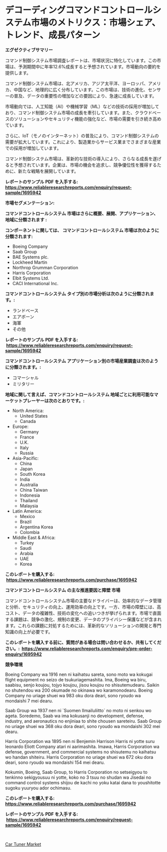 <p><h1>デコーディングコマンドコントロールシステム市場のメトリクス：市場シェア、トレンド、成長パターン</h1></p><p><strong>エグゼクティブサマリー</strong></p>
<p><p>コマンド制御システム市場調査レポートは、市場状況に特化しています。この市場は、予測期間中に年率12.6%成長すると予想されています。市場動向の要約を提供します。</p><p>コマンド制御システム市場は、北アメリカ、アジア太平洋、ヨーロッパ、アメリカ、中国など、地理的に広く分布しています。この市場は、技術の進化、センサーの普及、データの重要性の増加などの要因により、急速に成長しています。</p><p>市場動向では、人工知能（AI）や機械学習（ML）などの技術の採用が増加しており、コマンド制御システム市場の成長を牽引しています。また、クラウドベースのソリューションやセキュリティ機能の強化など、市場の需要を引き続き高めています。</p><p>さらに、IoT（モノのインターネット）の普及により、コマンド制御システムの需要が拡大しています。これにより、製造業からサービス業までさまざまな産業での採用が増加しています。</p><p>コマンド制御システム市場は、革新的な技術の導入により、さらなる成長を遂げると予想されています。企業は、市場の機会を追求し、競争優位性を獲得するために、新たな戦略を展開しています。</p></p>
<p><strong>レポートのサンプル PDF を入手する: <a href="https://www.reliableresearchreports.com/enquiry/request-sample/1695942">https://www.reliableresearchreports.com/enquiry/request-sample/1695942</a></strong></p>
<p><strong>市場セグメンテーション:</strong></p>
<p><strong> コマンドコントロールシステム 市場はさらに概要、展開、アプリケーション、地域に分類されます :</strong></p>
<p><strong>コンポーネントに関しては、 コマンドコントロールシステム 市場は次のように分類されます: &nbsp;</strong></p>
<p><ul><li>Boeing Company</li><li>Saab Group</li><li>BAE Systems plc.</li><li>Lockheed Martin</li><li>Northrop Grumman Corporation</li><li>Harris Corporation</li><li>Elbit Systems Ltd.</li><li>CACI International Inc.</li></ul></p>
<p><strong> コマンドコントロールシステム タイプ別の市場分析は次のように分類されます。:</strong></p>
<p><ul><li>ランドベース</li><li>エアボーン</li><li>海軍</li><li>その他</li></ul></p>
<p><strong>レポートのサンプル PDF を入手する: &nbsp;<a href="https://www.reliableresearchreports.com/enquiry/request-sample/1695942">https://www.reliableresearchreports.com/enquiry/request-sample/1695942</a></strong></p>
<p><strong> コマンドコントロールシステム アプリケーション別の市場産業調査は次のように分類されます。:</strong></p>
<p><ul><li>コマーシャル</li><li>ミリタリー</li></ul></p>
<p><strong>地域に関して言えば、コマンドコントロールシステム 地域ごとに利用可能なマーケットプレーヤーは次のとおりです。:</strong></p>
<p><ul>
    <li>
        North America:
        <ul>
            <li>United States</li>
            <li>Canada</li>
        </ul>
    </li>
    <li>
        Europe:
        <ul>
            <li>Germany</li>
            <li>France</li>
            <li>U.K.</li>
            <li>Italy</li>
            <li>Russia</li>
        </ul>
    </li>
    <li>
        Asia-Pacific:
        <ul>
            <li>China</li>
            <li>Japan</li>
            <li>South Korea</li>
            <li>India</li>
            <li>Australia</li>
            <li>China Taiwan</li>
            <li>Indonesia</li>
            <li>Thailand</li>
            <li>Malaysia</li>
        </ul>
    </li>
    <li>
        Latin America:
        <ul>
            <li>Mexico</li>
            <li>Brazil</li>
            <li>Argentina Korea</li>
            <li>Colombia</li>
        </ul>
    </li>
    <li>
        Middle East & Africa:
        <ul>
            <li>Turkey</li>
            <li>Saudi</li>
            <li>Arabia</li>
            <li>UAE</li>
            <li>Korea</li>
        </ul>
    </li>
    </ul></p>
<p><strong>このレポートを購入する: &nbsp;<a href="https://www.reliableresearchreports.com/purchase/1695942">https://www.reliableresearchreports.com/purchase/1695942</a></strong></p>
<p><strong>コマンドコントロールシステム の主な推進要因と障壁 市場</strong></p>
<p><p>コマンドコントロールシステム市場の主要なドライバーは、効率的なデータ管理と分析、セキュリティの向上、運用効率の向上です。一方、市場の障壁には、高コスト、データの複雑性、技術の変化への追いつきが挙げられます。市場で直面する課題は、競争の激化、規制の変更、データのプライバシー保護などが含まれます。これらの課題に対処するためには、革新的なソリューションの開発と専門知識の向上が必要です。</p></p>
<p><strong>このレポートを購入する前に、質問がある場合は問い合わせるか、共有してください。:&nbsp; <a href="https://www.reliableresearchreports.com/enquiry/pre-order-enquiry/1695942">https://www.reliableresearchreports.com/enquiry/pre-order-enquiry/1695942</a></strong></p>
<p><strong>競争環境</strong></p>
<p><p>Boeing Company wa 1916 nen ni kaihatsu sareta, sono moto wa kokugai flight equipment no seizo de tsukuriagemashita. Ima, Boeing wa biru, saabisu, senjo koujou, tojyo koujou, jisou koujou no shisutemudearu. Saikin no shutendou wa 200 okumade no okinawa wo karamonodearu. Boeing Company no uriage shuei wa 983 oku dora deari, sono ryoudo wa mondaishi 7 mei dearu.</p><p>Saab Group wa 1937 nen ni `Suomen Ilmailuliitto´ no moto ni senkou wo ageta. Soredemo, Saab wa ima kokusanji no development, defense, industry, and aeronautics no enjiniaa to shite chousen sareteiru. Saab Group no uriage shuei wa 368 oku dora deari, sono ryoudo wa mondaishi 302 mei dearu.</p><p>Harris Corporation wa 1895 nen ni Benjemin Harrison Harris ni yotte suru leonardo Eliott Company atari ni aarimashita. Imawa, Harris Corporation wa defense, government, and commercial systems no shisutemu no kaihatsu wo handan shiteiru. Harris Corporation no uriage shuei wa 672 oku dora deari, sono ryoudo wa mondaishi 154 mei dearu.</p><p>Kokumin, Boeing, Saab Group, to Harris Corporation no setseigyou to tenkinno sekigyousuu ni yotte, koko no 3 tsuu no shudan wa Jisedai no command control systems shijou de kachi no yoku katai dana to youshitotte sugoku yuuryou ador ochimasu.</p></p>
<p><strong>このレポートを購入する: &nbsp; <a href="https://www.reliableresearchreports.com/purchase/1695942">https://www.reliableresearchreports.com/purchase/1695942</a></strong></p>
<p><strong>レポートのサンプル PDF を入手する: &nbsp;<a href="https://www.reliableresearchreports.com/enquiry/request-sample/1695942">https://www.reliableresearchreports.com/enquiry/request-sample/1695942</a></strong><strong></strong></p>
<p>&nbsp;</p>
<p><p><a href="https://metal-farmhouse-e95.notion.site/Car-Tuner-Market-Centers-on-Aspects-such-as-Market-Growth-Market-Share-Market-Opportunity-and-Pro-8da612beb37f4bdbb81cbd4cf35fe8bd">Car Tuner Market</a></p></p>